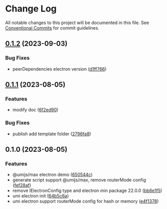 # Change Log

All notable changes to this project will be documented in this file.
See [Conventional Commits](https://conventionalcommits.org) for commit guidelines.

## [0.1.2](https://github.com/liangskyli/umi-electron/compare/v0.1.1...v0.1.2) (2023-09-03)


### Bug Fixes

* peerDependencies electron version ([d1ff766](https://github.com/liangskyli/umi-electron/commit/d1ff766fc1e602db6dcae2151dca2959c8edaa67))



## [0.1.1](https://github.com/liangskyli/umi-electron/compare/v0.1.0...v0.1.1) (2023-08-05)


### Features

* modify doc ([6f2ed90](https://github.com/liangskyli/umi-electron/commit/6f2ed90b1ee8f909a5af2c2c53f023ae6a51f1f3))


### Bug Fixes

* publish add template folder ([2796fa8](https://github.com/liangskyli/umi-electron/commit/2796fa8369345c407646de73dee6755adac47ec6))



## 0.1.0 (2023-08-05)


### Features

* @umijs/max electron demo ([650544c](https://github.com/liangskyli/umi-electron/commit/650544cdd694929170a96da0d2ca65dbcf78435b))
* generate script support @umijs/max, remove routerMode config ([fef28af](https://github.com/liangskyli/umi-electron/commit/fef28afaacc806f8c0d1513960052bca55628007))
* remove IElectronConfig type and electron min package 22.0.0 ([bb6e1f5](https://github.com/liangskyli/umi-electron/commit/bb6e1f521e27dcc2097eb84c459b992c38fa79ee))
* umi electron init ([64b5c6a](https://github.com/liangskyli/umi-electron/commit/64b5c6a761665414459f32004c4025e41e99cc43))
* umi electron support routerMode config for hash or memory ([e4f1378](https://github.com/liangskyli/umi-electron/commit/e4f13789b32e338ae04fb7c7d37881b281839e7b))
